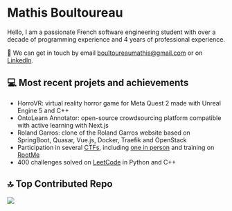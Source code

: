 # Mathis Boultoureau

Hello, I am a passionate French software engineering student with over a decade of programming experience and 4 years of professional experience.

💬 We can get in touch by email [boultoureaumathis@gmail.com](mailto:boultoureaumathis@gmail.com) or on [LinkedIn](https://linkedin.com/in/mboultoureau).

## 💻 Most recent projets and achievements
- HorroVR: virtual reality horror game for Meta Quest 2 made with Unreal Engine 5 and C++
- OntoLearn Annotator: open-source crowdsourcing platform compatible with active learning with Next.js
- Roland Garros: clone of the Roland Garros website based on SpringBoot, Quasar, Vue.js, Docker, Traefik and OpenStack
- Participation in several [CTFs](https://ctftime.org/user/81131), including [one in person](http://blog.enssat.fr/2023/11/break-code-brest-la-3e-place-pour-3.html) and training on [RootMe](https://www.root-me.org/mboultoureau-275653)
- 400 challenges solved on [LeetCode](https://leetcode.com/u/mboultoureau/) in Python and C++

## 🔝 Top Contributed Repo
![](https://github-contributor-stats.vercel.app/api?username=mboultoureau&limit=5&theme=dark&combine_all_yearly_contributions=true)
